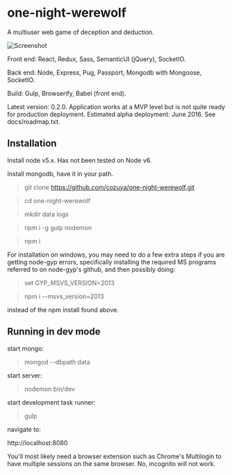 one-night-werewolf
======================

A multiuser web game of deception and deduction.

![Screenshot](http://i.imgur.com/da9LDq6.png)

Front end: React, Redux, Sass, SemanticUI (jQuery), SocketIO.

Back end: Node, Express, Pug, Passport, Mongodb with Mongoose, SocketIO.

Build: Gulp, Browserify, Babel (front end).

Latest version: 0.2.0.  Application works at a MVP level but is not quite ready for production deployment. Estimated alpha deployment: June 2016.  See docs/roadmap.txt.

## Installation ##

Install node v5.x.  Has not been tested on Node v6.

Install mongodb, have it in your path.

> git clone https://github.com/cozuya/one-night-werewolf.git

> cd one-night-werewolf

> mkdir data logs

> npm i -g gulp nodemon

> npm i

For installation on windows, you may need to do a few extra steps if you are getting node-gyp errors, specifically installing the required MS programs referred to on node-gyp's github, and then possibly doing:

> set GYP_MSVS_VERSION=2013

> npm i --msvs_version=2013

instead of the npm install found above.

## Running in dev mode ##

start mongo:

> mongod --dbpath data

start server:

> nodemon bin/dev

start development task runner:

> gulp

navigate to:

http://localhost:8080

You'll most likely need a browser extension such as Chrome's Multilogin to have multiple sessions on the same browser.  No, incognito will not work.